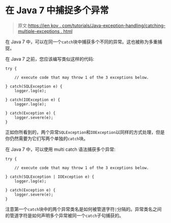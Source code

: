 # 在 Java 7 中捕捉多个异常

> 原文:[https://jen kov . com/tutorials/Java-exception-handling/catching-multiple-exceptions . html](https://jenkov.com/tutorials/java-exception-handling/catching-multiple-exceptions.html)

在 Java 7 中，可以在同一个`catch`块中捕获多个不同的异常。这也被称为多重捕捉。

在 Java 7 之前，您应该编写类似这样的代码:

```
try {

    // execute code that may throw 1 of the 3 exceptions below.

} catch(SQLException e) {
    logger.log(e);

} catch(IOException e) {
    logger.log(e);

} catch(Exception e) {
    logger.severe(e);
}

```

正如你所看到的，两个异常`SQLException`和`IOException`以同样的方式处理，但是你仍然需要为它们写两个单独的`catch`块。

在 Java 7 中，可以使用 multi catch 语法捕获多个异常:

```
try {

    // execute code that may throw 1 of the 3 exceptions below.

} catch(SQLException | IOException e) {
    logger.log(e);

} catch(Exception e) {
    logger.severe(e);
}

```

注意第一个`catch`块中的两个异常类名是如何被管道字符`|`分隔的。异常类名之间的管道字符是如何声明多个异常被同一个`catch`子句捕获的。